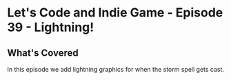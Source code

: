 # Let's Code and Indie Game - Episode 39 - Lightning!

##  What's Covered

In this episode we add lightning graphics for when the storm spell gets cast.
